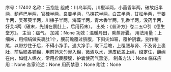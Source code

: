 序号：17402
名称：玉抱肚
组成：川乌半两，川椒半两，小茴香半两，破故纸半两，葫芦巴半两，官桂半两，良姜半两，马楝花半两，白芷半两，甘松半两，干姜半两，吴茱萸半两，川楝子半两，海藻半两，青木香半两，乳香半两，没药半两，好艾4两（碾末，先铺在裹肚上，后用药末）。
出处：《普济方》卷二五○引《德生堂方》。
主治：疝气。
加减：None
功效：温暖丹田，熏蒸肾囊。
用法用量：上细末，用细绢做夹裹肚1个，腰前瞻覆过脐腹，下斜尖如匾，覆护阴囊，别作稍尾，以带抄住于后，不碍小净手。遇大净手，取下后瞻，上覆腰与肾、不及肾上裹肚，前后瞻各铺绵，用前药末匀渗入绵，微酒以水，薄皮纸盖上绵，缀定住，翻绵在内，如缝人绵衣，常用拴裹腰腹，护囊使药气熏泌。
制备方法：None
临床应用：None
各家论述：None
用药禁忌：None
附注：None
